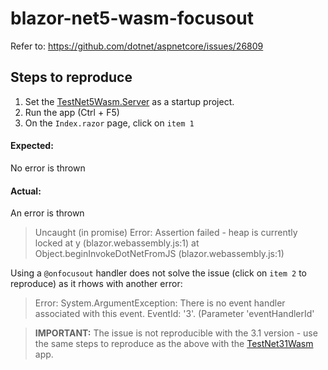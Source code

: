 # blazor-net5-wasm-focusout

Refer to:
https://github.com/dotnet/aspnetcore/issues/26809

## Steps to reproduce

1. Set the [TestNet5Wasm.Server](https://github.com/Stamo-Gochev/blazor-net5-wasm-focusout/tree/master/TestNet5Wasm/TestNet5Wasm/Server) as a startup project.
2. Run the app (Ctrl + F5)
3. On the `Index.razor` page, click on `item 1`

#### Expected:
No error is thrown

#### Actual:
An error is thrown
> Uncaught (in promise) Error: Assertion failed - heap is currently locked
    at y (blazor.webassembly.js:1)
    at Object.beginInvokeDotNetFromJS (blazor.webassembly.js:1)

Using a `@onfocusout` handler does not solve the issue (click on `item 2` to reproduce) as it rhows with another error:
>  Error: System.ArgumentException: There is no event handler associated with this event. EventId: '3'. (Parameter 'eventHandlerId'

> **IMPORTANT:** The issue is not reproducible with the 3.1 version - use the same steps to reproduce as the above with the [TestNet31Wasm](https://github.com/Stamo-Gochev/blazor-net5-wasm-focusout/tree/master/TestNet5Wasm/TestNet31Wasm) app.
